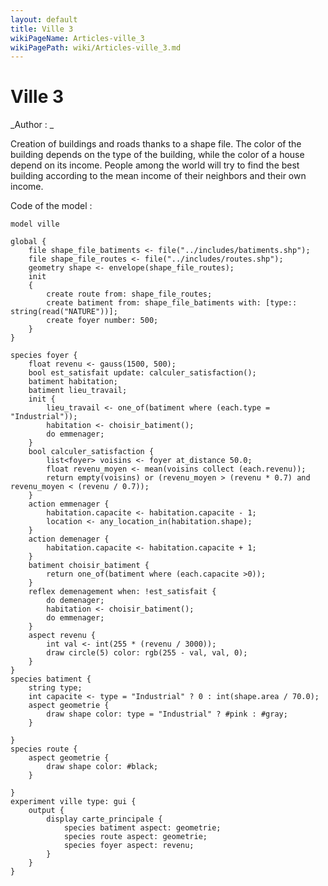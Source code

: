 ```yaml
---
layout: default
title: Ville 3
wikiPageName: Articles-ville_3
wikiPagePath: wiki/Articles-ville_3.md
---
```


[//]: # (keyword|operator_gauss)
[//]: # (keyword|concept_gui)
[//]: # (keyword|concept_shapefile)
# Ville 3


_Author : _

Creation of buildings and roads thanks to a shape file. The color of the building depends on the type of the building, while the color of a house depend on its income. People among the world will try to find the best building according to the mean income of their neighbors and their own income.


Code of the model : 

```
model ville

global {
	file shape_file_batiments <- file("../includes/batiments.shp");
	file shape_file_routes <- file("../includes/routes.shp");
	geometry shape <- envelope(shape_file_routes);
	init 
	{
		create route from: shape_file_routes;
		create batiment from: shape_file_batiments with: [type:: string(read("NATURE"))];
		create foyer number: 500;
	}
}

species foyer {
	float revenu <- gauss(1500, 500);
	bool est_satisfait update: calculer_satisfaction();
	batiment habitation;
	batiment lieu_travail;
	init {
		lieu_travail <- one_of(batiment where (each.type = "Industrial"));
		habitation <- choisir_batiment(); 
		do emmenager;
	}
	bool calculer_satisfaction {
		list<foyer> voisins <- foyer at_distance 50.0;
		float revenu_moyen <- mean(voisins collect (each.revenu));
		return empty(voisins) or (revenu_moyen > (revenu * 0.7) and revenu_moyen < (revenu / 0.7));
	}
	action emmenager {
		habitation.capacite <- habitation.capacite - 1;
		location <- any_location_in(habitation.shape);
	}
	action demenager {
		habitation.capacite <- habitation.capacite + 1;
	}
	batiment choisir_batiment {
		return one_of(batiment where (each.capacite >0));
	}
	reflex demenagement when: !est_satisfait {
		do demenager;
		habitation <- choisir_batiment();
		do emmenager;
	}
	aspect revenu {
		int val <- int(255 * (revenu / 3000));
		draw circle(5) color: rgb(255 - val, val, 0);
	}
}
species batiment {
	string type;
	int capacite <- type = "Industrial" ? 0 : int(shape.area / 70.0);
	aspect geometrie {
		draw shape color: type = "Industrial" ? #pink : #gray;
	}

}
species route {
	aspect geometrie {
		draw shape color: #black;
	}

}
experiment ville type: gui {
	output {
		display carte_principale {
			species batiment aspect: geometrie;
			species route aspect: geometrie;
			species foyer aspect: revenu;
		}
	}
}
```
